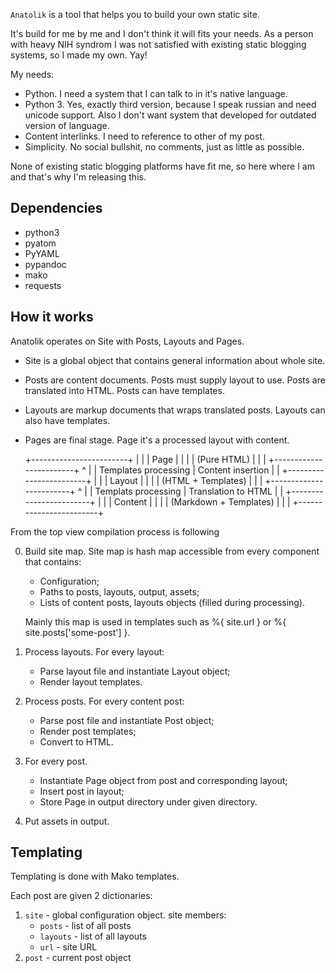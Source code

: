 `Anatolik` is a tool that helps you to build your own static site.

It's build for me by me and I don't think it will fits your needs. As a person
with heavy NIH syndrom I was not satisfied with existing static blogging
systems, so I made my own. Yay!

My needs:

* Python. I need a system that I can talk to in it's native language.
* Python 3. Yes, exactly third version, because I speak russian and need
  unicode support. Also I don't want system that developed for outdated version
  of language.
* Content interlinks. I need to reference to other of my post.
* Simplicity. No social bullshit, no comments, just as little as possible.

None of existing static blogging platforms have fit me, so here where I am and
that's why I'm releasing this.

Dependencies
------------

* python3
* pyatom
* PyYAML
* pypandoc
* mako
* requests

How it works
------------

Anatolik operates on Site with Posts, Layouts and Pages.

- Site is a global object that contains general information about whole site.
- Posts are content documents. Posts must supply layout to use. Posts are
translated into HTML. Posts can have templates.
- Layouts are markup documents that wraps translated posts. Layouts can also have
templates.
- Pages are final stage. Page it's a processed layout with content.

	+------------------------+
	|                        |
	|         Page           |
	|                        |
	|      (Pure HTML)       |
	|                        |
	+------------------------+
				^
				|
				|
	   Templates processing
				|
		 Content insertion
				|
				|
	+------------------------+
	|                        |
	|        Layout          |
	|                        |
	|   (HTML + Templates)   |
	|                        |
	+------------------------+
				^
				|
				|
	   Templats processing
				|
	   Translation to HTML
				|
				|
	+------------------------+
	|                        |
	|        Content         |
	|                        |
	| (Markdown + Templates) |
	|                        |
	+------------------------+

From the top view compilation process is following

0. Build site map.
   Site map is hash map accessible from every component that contains:
   * Configuration;
   * Paths to posts, layouts, output, assets;
   * Lists of content posts, layouts objects (filled during processing).

   Mainly this map is used in templates such as %{ site.url } or 
   %{ site.posts['some-post'] }.

1. Process layouts.
   For every layout:
   * Parse layout file and instantiate Layout object;
   * Render layout templates.

2. Process posts.
   For every content post:
   * Parse post file and instantiate Post object;
   * Render post templates;
   * Convert to HTML.

3. For every post.
   * Instantiate Page object from post and corresponding layout;
   * Insert post in layout;
   * Store Page in output directory under given directory.

4. Put assets in output.


Templating
----------

Templating is done with Mako templates.

Each post are given 2 dictionaries:

1. `site` - global configuration object. site members:
    * `posts` - list of all posts
    * `layouts` - list of all layouts
    * `url` - site URL
1. `post` - current post object

<!-- vim: set ft=markdown: -->
